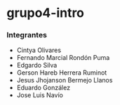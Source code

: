 # grupo4-intro

### Integrantes

- Cintya Olivares
- Fernando Marcial Rondón Puma
- Edgardo Silva
- Gerson Hareb Herrera Ruminot
- Jesus Jhojanson Bermejo Llanos
- Eduardo González
- Jose Luis Navío
